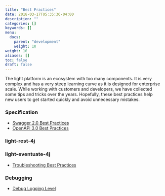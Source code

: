 ```yaml
---
title: "Best Practices"
date: 2018-03-17T05:35:36-04:00
description: ""
categories: []
keywords: []
menu:
  docs:
    parent: "development"
    weight: 10
weight: 10
aliases: []
toc: false
draft: false
---
```


The light platform is an ecosystem with too many components. It is very complex and has a very steep learning curve as 
it is designed for enterprise scale. While working with customers and developers, we have collected some tips and tricks 
over the years. Hopefully, these best practices help new users to get started quickly and avoid unnecessary mistakes.
 

### Specification

- [Swagger 2.0 Best Practices](/development/best-practices/swagger2/)
- [OpenAPI 3.0 Best Practices](/development/best-practices/openapi3/)

### light-rest-4j


### light-eventuate-4j

- [Troubleshooting Best Practices](/development/best-practices/eventuate-troubleshooting/)

### Debugging

- [Debug Logging Level](/development/best-practices/debug-log/)